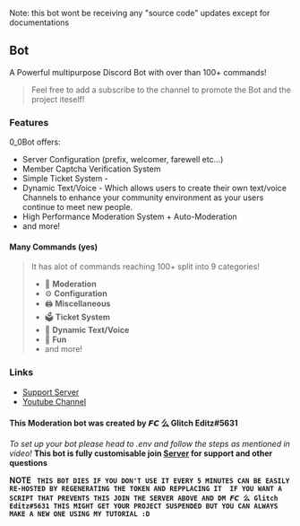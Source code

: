 Note: this bot wont be receiving any "source code" updates except for documentations

## Bot 

A Powerful multipurpose Discord Bot with over than 100+ commands!

> Feel free to add a subscribe to the channel to promote the Bot and the project iteself!

### Features

0_0Bot offers:

* Server Configuration \(prefix, welcomer, farewell etc...\)
* Member Captcha Verification System
* Simple Ticket System - 
* Dynamic Text/Voice - Which allows users to create their own text/voice Channels to enhance your community environment as your users continue to meet new people.
* High Performance Moderation System + Auto-Moderation
* and more!

#### Many Commands \(yes\)

> It has alot of commands reaching 100+ split into 9 categories!
>
> * 🚓 **Moderation**
> * ⚙️ **Configuration** 
> * 🖨️ **Miscellaneous**
> * 🗳️ **Ticket System**
> * 🎵 **Dynamic Text/Voice**
> * 👻 **Fun**
> * and more!

### Links

* [Support Server](https://discord.gg/NZwwSUx8es)
* [Youtube Channel](https://www.youtube.com/channel/UCpLctSYrYYQm58ul219kMwg)



#### **This Moderation bot was created by 𝙁𝘾 么 Glitch Editz#5631**
_To set up your bot please head to .env and follow the steps as mentioned in video!_
**This bot is fully customisable join [Server](https://discord.gg/NZwwSUx8es) for support and other questions**



**NOTE
`` THIS BOT DIES IF YOU DON'T USE IT EVERY 5 MINUTES CAN BE EASILY RE-HOSTED BY REGENERATING THE TOKEN AND REPPLACING IT 
IF YOU WANT A SCRIPT THAT PREVENTS THIS JOIN THE SERVER ABOVE AND DM 𝙁𝘾 么 Glitch Editz#5631 THIS MIGHT GET YOUR PROJECT SUSPENDED BUT YOU CAN ALWAYS
MAKE A NEW ONE USING MY TUTORIAL :D``**

